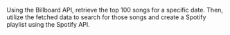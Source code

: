 Using the Billboard API, retrieve the top 100 songs for a specific date. 
Then, utilize the fetched data to search for those songs and create a Spotify playlist using the Spotify API.
